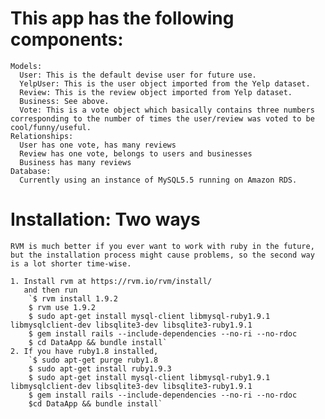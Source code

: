 This app has the following components:
======================================
    Models:
      User: This is the default devise user for future use.
      YelpUser: This is the user object imported from the Yelp dataset.
      Review: This is the review object imported from Yelp dataset.
      Business: See above.
      Vote: This is a vote object which basically contains three numbers corresponding to the number of times the user/review was voted to be cool/funny/useful.
    Relationships:
      User has one vote, has many reviews
      Review has one vote, belongs to users and businesses
      Business has many reviews
    Database:
      Currently using an instance of MySQL5.5 running on Amazon RDS.
Installation: Two ways
======================
    RVM is much better if you ever want to work with ruby in the future, but the installation process might cause problems, so the second way is a lot shorter time-wise.

    1. Install rvm at https://rvm.io/rvm/install/
       and then run 
        `$ rvm install 1.9.2
        $ rvm use 1.9.2
        $ sudo apt-get install mysql-client libmysql-ruby1.9.1 libmysqlclient-dev libsqlite3-dev libsqlite3-ruby1.9.1 
        $ gem install rails --include-dependencies --no-ri --no-rdoc
        $ cd DataApp && bundle install`
    2. If you have ruby1.8 installed, 
        `$ sudo apt-get purge ruby1.8
        $ sudo apt-get install ruby1.9.3
        $ sudo apt-get install mysql-client libmysql-ruby1.9.1 libmysqlclient-dev libsqlite3-dev libsqlite3-ruby1.9.1 
        $ gem install rails --include-dependencies --no-ri --no-rdoc
        $cd DataApp && bundle install`
